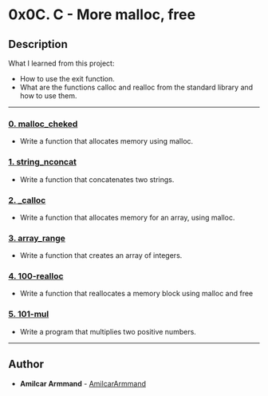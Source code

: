 # 0x0C. C - More malloc, free

## Description
What I learned from this project:

* How to use the exit function.
* What are the functions calloc and realloc from the standard library and how to use them.

---

### [0. malloc_cheked](./0-malloc_checked.c)
* Write a function that allocates memory using malloc.


### [1. string_nconcat](./1-string_nconcat.c)
* Write a function that concatenates two strings.


### [2. _calloc](./2-calloc.c)
* Write a function that allocates memory for an array, using malloc.


### [3. array_range](./3-array_range.c)
* Write a function that creates an array of integers.


### [4. 100-realloc](./100-realloc.c)
* Write a function that reallocates a memory block using malloc and free


### [5. 101-mul](./101-mul.c)
* Write a program that multiplies two positive numbers.

---

## Author
* **Amilcar Armmand** - [AmilcarArmmand](https://github.com/AmilcarArmmand)